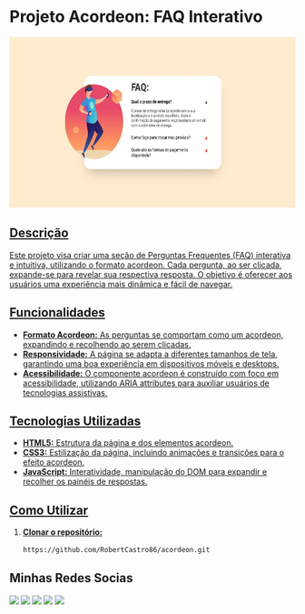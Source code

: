 # Projeto Acordeon: FAQ Interativo

<div align="center">
  <a href="[https://github.com/RobertCastro86](https://acordeon-one.vercel.app/)">
    <img height="300em" src="https://github.com/RobertCastro86/acordeon/blob/main/acordeon.JPG"/>
</div>

## Descrição

Este projeto visa criar uma seção de Perguntas Frequentes (FAQ) interativa e intuitiva, utilizando o formato acordeon. Cada pergunta, ao ser clicada, expande-se para revelar sua respectiva resposta. O objetivo é oferecer aos usuários uma experiência mais dinâmica e fácil de navegar.

## Funcionalidades

* **Formato Acordeon:** As perguntas se comportam como um acordeon, expandindo e recolhendo ao serem clicadas.
* **Responsividade:** A página se adapta a diferentes tamanhos de tela, garantindo uma boa experiência em dispositivos móveis e desktops.
* **Acessibilidade:** O componente acordeon é construído com foco em acessibilidade, utilizando ARIA attributes para auxiliar usuários de tecnologias assistivas.

## Tecnologias Utilizadas

* **HTML5:** Estrutura da página e dos elementos acordeon.
* **CSS3:** Estilização da página, incluindo animações e transições para o efeito acordeon.
* **JavaScript:** Interatividade, manipulação do DOM para expandir e recolher os painéis de respostas.

## Como Utilizar

1. **Clonar o repositório:**
   ```bash https://github.com/RobertCastro86/acordeon.git
   https://github.com/RobertCastro86/acordeon.git

## Minhas Redes Socias
<div align="left">
  <a href="https://www.youtube.com/channel/UC9mGYjljmKK98UAIOu3K6tQ" target="_blank"><img src="https://img.shields.io/badge/YouTube-FF0000?style=for-the-badge&logo=youtube&logoColor=white" target="_blank"></a>
  <a href="https://www.instagram.com/robertviniciuscastro?igsh=MTQ2bjZ1cWh0Zzk2ZA==" target="_blank"><img src="https://img.shields.io/badge/-Instagram-%23E4405F?style=for-the-badge&logo=instagram&logoColor=white" target="_blank"></a>
  <a href="https://discord.com/invite/ueH9d6Mu" target="_blank"><img src="https://img.shields.io/badge/Discord-7289DA?style=for-the-badge&logo=discord&logoColor=white" target="_blank"></a> 
  <a href=""><img src="https://img.shields.io/badge/-Gmail-%23333?style=for-the-badge&logo=gmail&logoColor=white" target="_blank"></a>
  <a href="https://www.linkedin.com/in/robert-castro-606352108/" target="_blank"><img src="https://img.shields.io/badge/-LinkedIn-%230077B5?style=for-the-badge&logo=linkedin&logoColor=white" target="_blank"></a>
</div>
